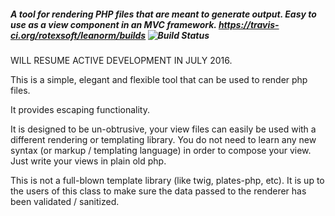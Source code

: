 ##### A tool for rendering PHP files that are meant to generate output. Easy to use as a view component in an MVC framework. https://travis-ci.org/rotexsoft/leanorm/builds ![Build Status](https://travis-ci.org/rotexsoft/leanorm.svg?branch=master)

WILL RESUME ACTIVE DEVELOPMENT IN JULY 2016.

This is a simple, elegant and flexible tool that can be used to render php files.

It provides escaping functionality.

It is designed to be un-obtrusive, your view files can easily be used with a different rendering or templating library.
You do not need to learn any new syntax (or markup / templating language) in order to compose your view. Just write your views in plain old php.

This is not a full-blown template library (like twig, plates-php, etc).
It is up to the users of this class to make sure the data passed to the renderer has been validated / sanitized.
